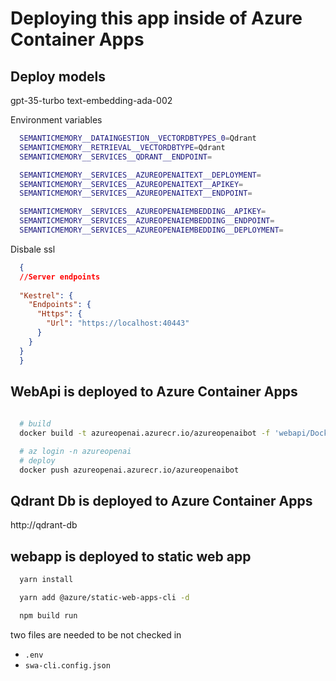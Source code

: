 
# Deploying this app inside of Azure Container Apps

## Deploy models

gpt-35-turbo
text-embedding-ada-002

Environment variables
```bash
  SEMANTICMEMORY__DATAINGESTION__VECTORDBTYPES_0=Qdrant
  SEMANTICMEMORY__RETRIEVAL__VECTORDBTYPE=Qdrant
  SEMANTICMEMORY__SERVICES__QDRANT__ENDPOINT=

  SEMANTICMEMORY__SERVICES__AZUREOPENAITEXT__DEPLOYMENT=
  SEMANTICMEMORY__SERVICES__AZUREOPENAITEXT__APIKEY=
  SEMANTICMEMORY__SERVICES__AZUREOPENAITEXT__ENDPOINT=

  SEMANTICMEMORY__SERVICES__AZUREOPENAIEMBEDDING__APIKEY=
  SEMANTICMEMORY__SERVICES__AZUREOPENAIEMBEDDING__ENDPOINT=
  SEMANTICMEMORY__SERVICES__AZUREOPENAIEMBEDDING__DEPLOYMENT=  

```

Disbale ssl

```json
  {
  //Server endpoints
  
  "Kestrel": {
    "Endpoints": {
      "Https": {
        "Url": "https://localhost:40443"
      }
    }
  }
  }
```

## WebApi is  deployed to Azure Container Apps

```bash
  
  # build
  docker build -t azureopenai.azurecr.io/azureopenaibot -f 'webapi/Dockerfile'

  # az login -n azureopenai
  # deploy
  docker push azureopenai.azurecr.io/azureopenaibot
```



## Qdrant Db is deployed to Azure Container Apps

http://qdrant-db

## webapp is deployed to static web app

```bash
  yarn install

  yarn add @azure/static-web-apps-cli -d

  npm build run
```

two files are needed to be not checked in
- `.env`
- `swa-cli.config.json`